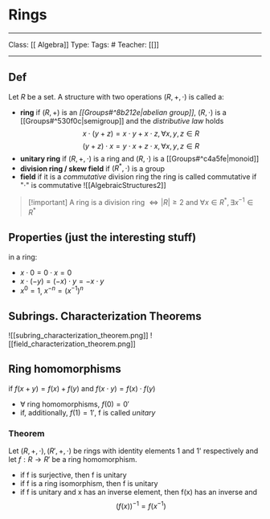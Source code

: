 # Rings
___
Class: [[ Algebra]]
Type: 
Tags: # 
Teacher: [[]]
___

## Def 
Let $R$ be a set. A structure with two operations $(R, +, \cdot)$ is called a:
- **ring** if $(R, +)$ is an *[[Groups#^8b212e|abelian group]]*, $(R, \cdot)$ is a [[Groups#^530f0c|semigroup]] and the *distributive law* holds
$$x \cdot (y + z) = x \cdot y + x \cdot z, \forall x,y,z \in R$$
$$(y + z) \cdot x = y \cdot x + z \cdot x, \forall x,y,z \in R$$
- **unitary ring** if $(R, +, \cdot)$ is a ring and $(R, \cdot)$ is a [[Groups#^c4a5fe|monoid]] 
- **division ring / skew field** if $(R^*,\cdot)$ is a group
- **field** if it is a *commutative* division ring 
the ring is called commutative if "$\cdot$" is commutative
![[AlgebraicStructures2]]
>[!important] A ring is a division ring $\iff |R| \geq 2$ and $\forall x \in R^*, \exists x^{-1} \in R^*$
>

## Properties (just the interesting stuff)
in a ring:
- $x \cdot 0 = 0 \cdot x = 0$ 
- $x \cdot (-y) = (-x) \cdot y = - x \cdot y$ 
- $x^0 = 1$, $x^{-n} = (x^{-1})^n$

## Subrings. Characterization Theorems

![[subring_characterization_theorem.png]]
![[field_characterization_theorem.png]]

## Ring homomorphisms 
if $f(x+y) = f(x)+f(y)$ and $f(x\cdot y) = f(x)\cdot f(y)$
- $\forall$ ring homomorphisms, $f(0) = 0'$
- if, additionally, $f(1) = 1'$, f is called *unitary*
### Theorem
Let $(R,+,\cdot), (R',+,\cdot)$ be rings with identity elements 1 and 1' respectively and let $f:R\rightarrow R'$ be a ring homomorphism. 
- if f is surjective, then f is unitary
- if f is a ring isomorphism, then f is unitary
- if f is unitary and x has an inverse element, then f(x) has an inverse and $$(f(x))^{-1} = f(x^{-1})$$